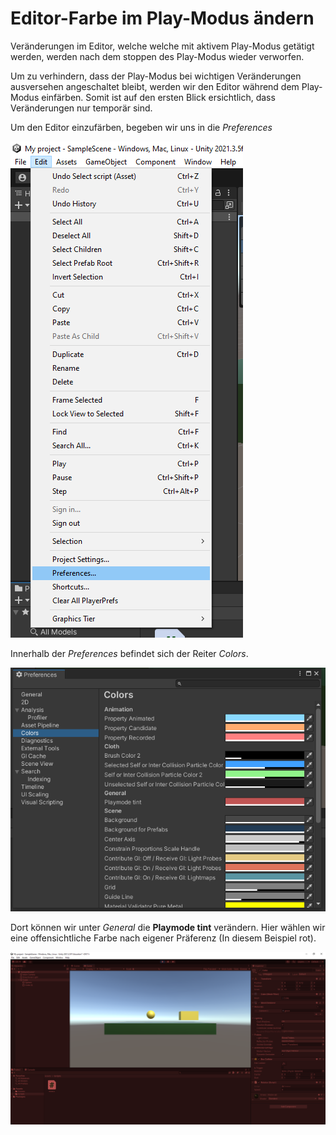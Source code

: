 # Editor-Farbe im Play-Modus ändern
Veränderungen im Editor, welche welche mit aktivem Play-Modus getätigt werden, werden nach dem stoppen des Play-Modus wieder verworfen.

Um zu verhindern, dass der Play-Modus bei wichtigen Veränderungen ausversehen angeschaltet bleibt, werden wir den Editor während dem Play-Modus einfärben. Somit ist auf den ersten Blick ersichtlich, dass Veränderungen nur temporär sind.

Um den Editor einzufärben, begeben wir uns in die <i>Preferences</i>

![](Images/Edit_Preferences.png)

Innerhalb der <i>Preferences</i> befindet sich der Reiter <i>Colors</i>.

![](Images/Preferences.png)

Dort können wir unter <i>General</i> die <b>Playmode tint</b> verändern. Hier wählen wir eine offensichtliche Farbe nach eigener Präferenz (In diesem Beispiel rot).

![](Images/Editor.png)
